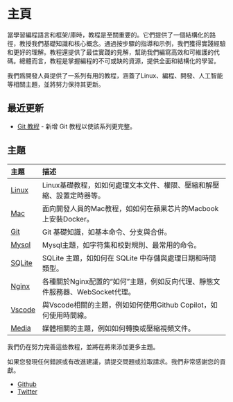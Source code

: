 # 主頁

當學習編程語言和框架/庫時，教程是至關重要的。它們提供了一個結構化的路徑，教授我們基礎知識和核心概念。通過按步驟的指導和示例，我們獲得實踐經驗和更好的理解。教程還提供了最佳實踐的見解，幫助我們編寫高效和可維護的代碼。總體而言，教程是掌握編程的不可或缺的資源，提供全面和結構化的學習。

我們爲開發人員提供了一系列有用的教程，涵蓋了Linux、編程、開發、人工智能等相關主題，並將努力保持其更新。

## 最近更新

- [Git 教程](git/) - 新增 Git 教程以使該系列更完整。

## 主題

| 主題 | 描述 |
| :--- | :--- |
| [Linux](linux/) | Linux基礎教程，如如何處理文本文件、權限、壓縮和解壓縮、設置定時器等。 |
| [Mac](mac/how-to-use-docker-on-m1-mac.html) | 面向開發人員的Mac教程，如如何在蘋果芯片的Macbook上安裝Docker。 |
| [Git](git/) | Git 基礎知識，如基本命令、分支與合併。 |
| [Mysql](mysql/most-used-sql-commands.html) | Mysql主題，如字符集和校對規則、最常用的命令。 |
| [SQLite](sqlite/deal-with-date-time-type-in-sqlite.html) | SQLite 主題，如如何在 SQLite 中存儲與處理日期和時間類型。 |
| [Nginx](nginx/nginx-https-config.html) | 各種關於Nginx配置的“如何”主題，例如反向代理、靜態文件服務器、WebSocket代理。 |
| [Vscode](vscode/copilot-usage-and-shortcut.html) | 與Vscode相關的主題，例如如何使用Github Copilot，如何使用時間線。 |
| [Media](media/convert-compress-video-via-ffmpeg.html) | 媒體相關的主題，例如如何轉換或壓縮視頻文件。 |

我們仍在努力完善這些教程，並將在將來添加更多主題。

如果您發現任何錯誤或有改進建議，請提交問題或拉取請求。我們非常感謝您的貢獻。

- [Github](https://github.com/tinkink-net/tutorials)
- [Twitter](https://twitter.com/tinkink_net)
